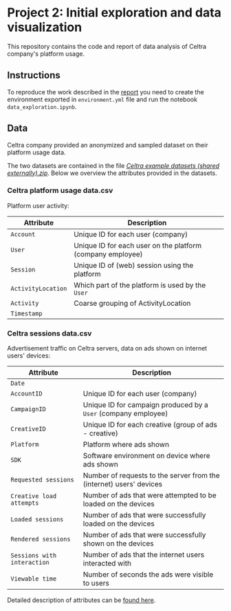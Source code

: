 # Project 2: Initial exploration and data visualization

This repository contains the code and report of data analysis of Celtra company's platform usage.

## Instructions

To reproduce the work described in the [report](https://github.com/DS-ULFRI/project-2-zrimseku/blob/main/report/report.pdf) 
you need to create the environment exported in `environment.yml` file and run the notebook `data_exploration.ipynb`. 

## Data

Celtra company provided an anonymized and sampled dataset on their platform usage data.

The two datasets are contained in the file [*Celtra example datasets (shared externally).zip*](https://drive.google.com/file/d/18rVfAmCZ5TmGLXSqlSzEvIGDFrTa44VC/view?usp=sharing). Below we overview the attributes provided in the datasets.


### Celtra platform usage data.csv

Platform user activity:

| Attribute | Description |
| --- | ----------- |
| `Account` | Unique ID for each user (company) |
| `User`    | Unique ID for each user on the platform (company employee) |
| `Session` | Unique ID of (web) session using the platform |
| `ActivityLocation` | Which part of the platform is used by the `User` |
| `Activity` | Coarse grouping of ActivityLocation |
| `Timestamp` |  |


### Celtra sessions data.csv

Advertisement traffic on Celtra servers, data on ads shown on internet users' devices:

| Attribute | Description |
| --- | ----------- |
| `Date` |  |
| `AccountID` |  Unique ID for each user (company) |
| `CampaignID` | Unique ID for campaign produced by a `User` (company employee) |
| `CreativeID` | Unique ID for each creative (group of ads - creative) |
| `Platform` | Platform where ads shown |
| `SDK` |  Software environment on device where ads shown |
| `Requested sessions` |  Number of requests to the server from the (internet) users' devices |
| `Creative load attempts` |  Number of ads that were attempted to be loaded on the devices |
| `Loaded sessions` | Number of ads that were successfully loaded on the devices |
| `Rendered sessions` | Number of ads that were successfully shown on the devices |
| `Sessions with interaction` | Number of ads that the internet users interacted with |
| `Viewable time` | Number of seconds the ads were visible to users |

Detailed description of attributes can be [found here](https://support.celtra.com/trafficking-and-analytics/analytics-glossary).
